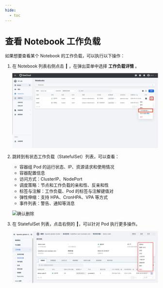 ```yaml
---
hide:
  - toc
---
```


# 查看 Notebook 工作负载

如果想要查看某个 Notebook 的工作负载，可以执行以下操作：

1. 在 Notebook 列表右侧点击 **┇** ，在弹出菜单中选择 **工作负载详情** 。

    ![删除](../../images/nb-workload01.png)

1. 跳转到有状态工作负载（StatefulSet）列表，可以查看：

    - 容器组 Pod 的运行状态、IP、资源请求和使用情况
    - 容器配置信息
    - 访问方式：ClusterIP、NodePort
    - 调度策略：节点和工作负载的亲和性、反亲和性
    - 标签与注解：工作负载、Pod 的标签与注解键值对
    - 弹性伸缩：支持 HPA、CronHPA、VPA 等方式
    - 事件列表：警告、通知等消息

    ![确认删除](../../images/nb-workload02.png)

1. 在 StatefulSet 列表，点击右侧的 **┇**，可以针对 Pod 执行更多操作。

    ![已删除](../../images/nb-workload03.png)
